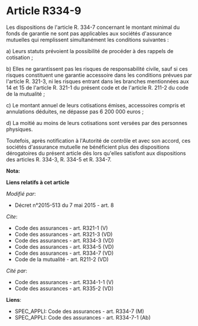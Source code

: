 # Article R334-9

Les dispositions de l'article R. 334-7 concernant le montant minimal du fonds de garantie ne sont pas applicables aux
sociétés d'assurance mutuelles qui remplissent simultanément les conditions suivantes : 

a) Leurs statuts prévoient la possibilité de procéder à des rappels de cotisation ; 

b) Elles ne garantissent pas les risques de responsabilité civile, sauf si ces risques constituent une garantie accessoire
dans les conditions prévues par l'article R. 321-3, ni les risques entrant dans les branches mentionnées aux 14 et 15 de
l'article R. 321-1 du présent code et de l'article R. 211-2 du code de la mutualité ; 

c) Le montant annuel de leurs cotisations émises, accessoires compris et annulations déduites, ne dépasse pas 6 200 000
euros ; 

d) La moitié au moins de leurs cotisations sont versées par des personnes physiques. 

Toutefois, après notification à l'Autorité de contrôle et avec son accord, ces sociétés d'assurance mutuelle ne bénéficient
plus des dispositions dérogatoires du présent article dès lors qu'elles satisfont aux dispositions des articles R. 334-3, R.
334-5 et R. 334-7.

**Nota:**



**Liens relatifs à cet article**

_Modifié par_:

  - Décret n°2015-513 du 7 mai 2015 - art. 8

_Cite_:

  - Code des assurances - art. R321-1 (V)
  - Code des assurances - art. R321-3 (VD)
  - Code des assurances - art. R334-3 (VD)
  - Code des assurances - art. R334-5 (VD)
  - Code des assurances - art. R334-7 (VD)
  - Code de la mutualité - art. R211-2 (VD)

_Cité par_:

  - Code des assurances - art. R334-1-1 (V)
  - Code des assurances - art. R335-2 (VD)

**Liens**:

  - SPEC_APPLI: Code des assurances - art. R334-7 (M)
  - SPEC_APPLI: Code des assurances - art. R334-7-1 (Ab)
